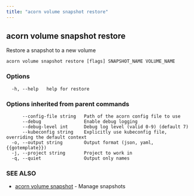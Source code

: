 ```yaml
---
title: "acorn volume snapshot restore"
---
```

## acorn volume snapshot restore

Restore a snapshot to a new volume

```
acorn volume snapshot restore [flags] SNAPSHOT_NAME VOLUME_NAME
```

### Options

```
  -h, --help   help for restore
```

### Options inherited from parent commands

```
      --config-file string   Path of the acorn config file to use
      --debug                Enable debug logging
      --debug-level int      Debug log level (valid 0-9) (default 7)
      --kubeconfig string    Explicitly use kubeconfig file, overriding the default context
  -o, --output string        Output format (json, yaml, {{gotemplate}})
  -j, --project string       Project to work in
  -q, --quiet                Output only names
```

### SEE ALSO

* [acorn volume snapshot](acorn_volume_snapshot.md)	 - Manage snapshots

